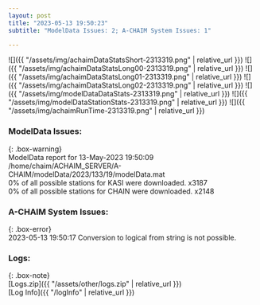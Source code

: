 ```yaml
---
layout: post
title: "2023-05-13 19:50:23"
subtitle: "ModelData Issues: 2; A-CHAIM System Issues: 1"

---
```


![]({{ "/assets/img/achaimDataStatsShort-2313319.png" | relative_url }})
![]({{ "/assets/img/achaimDataStatsLong00-2313319.png" | relative_url }})
![]({{ "/assets/img/achaimDataStatsLong01-2313319.png" | relative_url }})
![]({{ "/assets/img/achaimDataStatsLong02-2313319.png" | relative_url }})
![]({{ "/assets/img/modelDataDataStats-2313319.png" | relative_url }})
![]({{ "/assets/img/modelDataStationStats-2313319.png" | relative_url }})
![]({{ "/assets/img/achaimRunTime-2313319.png" | relative_url }})


### ModelData Issues:  
  
{: .box-warning}  
 ModelData report for 13-May-2023 19:50:09   
 /home/chaim/ACHAIM_SERVER/A-CHAIM/modelData/2023/133/19/modelData.mat   
 0% of all possible stations for KASI were downloaded. x3187   
 0% of all possible stations for CHAIN were downloaded. x2148   
  
### A-CHAIM System Issues:  
  
{: .box-error}  
2023-05-13 19:50:17 Conversion to logical from string is not possible.  

### Logs:  
  
{: .box-note}  
[Logs.zip]({{ "/assets/other/logs.zip" | relative_url }})  
[Log Info]({{ "/logInfo" | relative_url }})  
